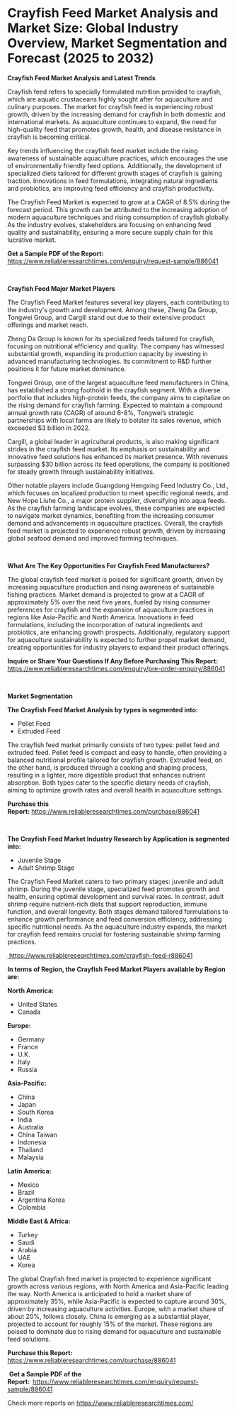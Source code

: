 <p><h1>Crayfish Feed Market Analysis and Market Size: Global Industry Overview, Market Segmentation and Forecast (2025 to 2032)</h1></p><p><strong>Crayfish Feed Market Analysis and Latest Trends</strong></p>
<p><p>Crayfish feed refers to specially formulated nutrition provided to crayfish, which are aquatic crustaceans highly sought after for aquaculture and culinary purposes. The market for crayfish feed is experiencing robust growth, driven by the increasing demand for crayfish in both domestic and international markets. As aquaculture continues to expand, the need for high-quality feed that promotes growth, health, and disease resistance in crayfish is becoming critical.</p><p>Key trends influencing the crayfish feed market include the rising awareness of sustainable aquaculture practices, which encourages the use of environmentally friendly feed options. Additionally, the development of specialized diets tailored for different growth stages of crayfish is gaining traction. Innovations in feed formulations, integrating natural ingredients and probiotics, are improving feed efficiency and crayfish productivity.</p><p>The Crayfish Feed Market is expected to grow at a CAGR of 8.5% during the forecast period. This growth can be attributed to the increasing adoption of modern aquaculture techniques and rising consumption of crayfish globally. As the industry evolves, stakeholders are focusing on enhancing feed quality and sustainability, ensuring a more secure supply chain for this lucrative market.</p></p>
<p><strong>Get a Sample PDF of the Report:&nbsp;</strong> <a href="https://www.reliableresearchtimes.com/enquiry/request-sample/886041?utm_campaign=3088&utm_medium=2&utm_source=Github&utm_content=ia&utm_term=30032025&utm_id=crayfish-feed">https://www.reliableresearchtimes.com/enquiry/request-sample/886041</a></p>
<p>&nbsp;</p>
<p><strong>Crayfish Feed Major Market Players</strong></p>
<p><p>The Crayfish Feed Market features several key players, each contributing to the industry's growth and development. Among these, Zheng Da Group, Tongwei Group, and Cargill stand out due to their extensive product offerings and market reach.</p><p>Zheng Da Group is known for its specialized feeds tailored for crayfish, focusing on nutritional efficiency and quality. The company has witnessed substantial growth, expanding its production capacity by investing in advanced manufacturing technologies. Its commitment to R&D further positions it for future market dominance.</p><p>Tongwei Group, one of the largest aquaculture feed manufacturers in China, has established a strong foothold in the crayfish segment. With a diverse portfolio that includes high-protein feeds, the company aims to capitalize on the rising demand for crayfish farming. Expected to maintain a compound annual growth rate (CAGR) of around 6-8%, Tongwei’s strategic partnerships with local farms are likely to bolster its sales revenue, which exceeded $3 billion in 2022.</p><p>Cargill, a global leader in agricultural products, is also making significant strides in the crayfish feed market. Its emphasis on sustainability and innovative feed solutions has enhanced its market presence. With revenues surpassing $30 billion across its feed operations, the company is positioned for steady growth through sustainability initiatives.</p><p>Other notable players include Guangdong Hengxing Feed Industry Co., Ltd., which focuses on localized production to meet specific regional needs, and New Hope Liuhe Co., a major protein supplier, diversifying into aqua feeds. As the crayfish farming landscape evolves, these companies are expected to navigate market dynamics, benefiting from the increasing consumer demand and advancements in aquaculture practices. Overall, the crayfish feed market is projected to experience robust growth, driven by increasing global seafood demand and improved farming techniques.</p></p>
<p>&nbsp;</p>
<p><strong>What Are The Key Opportunities For Crayfish Feed Manufacturers?</strong></p>
<p><p>The global crayfish feed market is poised for significant growth, driven by increasing aquaculture production and rising awareness of sustainable fishing practices. Market demand is projected to grow at a CAGR of approximately 5% over the next five years, fueled by rising consumer preferences for crayfish and the expansion of aquaculture practices in regions like Asia-Pacific and North America. Innovations in feed formulations, including the incorporation of natural ingredients and probiotics, are enhancing growth prospects. Additionally, regulatory support for aquaculture sustainability is expected to further propel market demand, creating opportunities for industry players to expand their product offerings.</p></p>
<p><strong>Inquire or Share Your Questions If Any Before Purchasing This Report:</strong> <a href="https://www.reliableresearchtimes.com/enquiry/pre-order-enquiry/886041?utm_campaign=3088&utm_medium=2&utm_source=Github&utm_content=ia&utm_term=30032025&utm_id=crayfish-feed">https://www.reliableresearchtimes.com/enquiry/pre-order-enquiry/886041</a></p>
<p>&nbsp;</p>
<p><strong>Market Segmentation</strong></p>
<p><strong>The Crayfish Feed Market Analysis by types is segmented into:</strong></p>
<p><ul><li>Pellet Feed</li><li>Extruded Feed</li></ul></p>
<p><p>The crayfish feed market primarily consists of two types: pellet feed and extruded feed. Pellet feed is compact and easy to handle, often providing a balanced nutritional profile tailored for crayfish growth. Extruded feed, on the other hand, is produced through a cooking and shaping process, resulting in a lighter, more digestible product that enhances nutrient absorption. Both types cater to the specific dietary needs of crayfish, aiming to optimize growth rates and overall health in aquaculture settings.</p></p>
<p><strong>Purchase this Report:&nbsp;</strong><a href="https://www.reliableresearchtimes.com/purchase/886041?utm_campaign=3088&utm_medium=2&utm_source=Github&utm_content=ia&utm_term=30032025&utm_id=crayfish-feed">https://www.reliableresearchtimes.com/purchase/886041</a></p>
<p>&nbsp;</p>
<p><strong>The Crayfish Feed Market Industry Research by Application is segmented into:</strong></p>
<p><ul><li>Juvenile Stage</li><li>Adult Shrimp Stage</li></ul></p>
<p><p>The Crayfish Feed Market caters to two primary stages: juvenile and adult shrimp. During the juvenile stage, specialized feed promotes growth and health, ensuring optimal development and survival rates. In contrast, adult shrimp require nutrient-rich diets that support reproduction, immune function, and overall longevity. Both stages demand tailored formulations to enhance growth performance and feed conversion efficiency, addressing specific nutritional needs. As the aquaculture industry expands, the market for crayfish feed remains crucial for fostering sustainable shrimp farming practices.</p></p>
<p><a href="https://www.reliableresearchtimes.com/crayfish-feed-r886041?utm_campaign=3088&utm_medium=2&utm_source=Github&utm_content=ia&utm_term=30032025&utm_id=crayfish-feed">&nbsp;https://www.reliableresearchtimes.com/crayfish-feed-r886041</a></p>
<p><strong>In terms of Region, the Crayfish Feed Market Players available by Region are:</strong></p>
<p>
    <p> <strong> North America: </strong>
        <ul>
            <li>United States</li>
            <li>Canada</li>
        </ul>
        </p> 
    <p> <strong> Europe: </strong>
        <ul>
            <li>Germany</li>
            <li>France</li>
            <li>U.K.</li>
            <li>Italy</li>
            <li>Russia</li>
        </ul>
        </p> 
    <p> <strong> Asia-Pacific: </strong>
        <ul>
            <li>China</li>
            <li>Japan</li>
            <li>South Korea</li>
            <li>India</li>
            <li>Australia</li>
            <li>China Taiwan</li>
            <li>Indonesia</li>
            <li>Thailand</li>
            <li>Malaysia</li>
        </ul>
        </p> 
    <p> <strong> Latin America: </strong>
        <ul>
            <li>Mexico</li>
            <li>Brazil</li>
            <li>Argentina Korea</li>
            <li>Colombia</li>
        </ul>
        </p> 
    <p> <strong> Middle East & Africa: </strong>
        <ul>
            <li>Turkey</li>
            <li>Saudi</li>
            <li>Arabia</li>
            <li>UAE</li>
            <li>Korea</li>
        </ul>
    </p>
    </p>
<p><p>The global Crayfish feed market is projected to experience significant growth across various regions, with North America and Asia-Pacific leading the way. North America is anticipated to hold a market share of approximately 35%, while Asia-Pacific is expected to capture around 30%, driven by increasing aquaculture activities. Europe, with a market share of about 20%, follows closely. China is emerging as a substantial player, projected to account for roughly 15% of the market. These regions are poised to dominate due to rising demand for aquaculture and sustainable feed solutions.</p></p>
<p><strong>Purchase this Report: </strong><a href="https://www.reliableresearchtimes.com/purchase/886041?utm_campaign=3088&utm_medium=2&utm_source=Github&utm_content=ia&utm_term=30032025&utm_id=crayfish-feed">https://www.reliableresearchtimes.com/purchase/886041</a></p>
<p>&nbsp;<strong>Get a Sample PDF of the Report:&nbsp;&nbsp;</strong><a href="https://www.reliableresearchtimes.com/enquiry/request-sample/886041?utm_campaign=3088&utm_medium=2&utm_source=Github&utm_content=ia&utm_term=30032025&utm_id=crayfish-feed">https://www.reliableresearchtimes.com/enquiry/request-sample/886041</a></p>
<p><strong></strong></p>
<p>Check more reports on <a href="https://www.reliableresearchtimes.com/?utm_campaign=3088&utm_medium=2&utm_source=Github&utm_content=ia&utm_term=30032025&utm_id=crayfish-feed">https://www.reliableresearchtimes.com/</a></p>